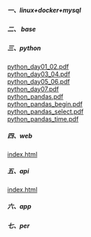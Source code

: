 ##### 一、linux+docker+mysql

##### 二、 base

##### 三、python

<a href="/05_softtest/03_pthon/python_day01_02.pdf">python_day01_02.pdf</a><br/>
<a href="/05_softtest/03_pthon/python_day03_04.pdf">python_day03_04.pdf</a><br/>
<a href="/05_softtest/03_pthon/python_day05_06.pdf">python_day05_06.pdf</a><br/>
<a href="/05_softtest/03_pthon/python_day07.pdf">python_day07.pdf</a><br/>
<a href="/05_softtest/03_pthon/python_pandas.pdf">python_pandas.pdf</a><br/>
<a href="/05_softtest/03_pthon/python_pandas_begin.pdf">python_pandas_begin.pdf</a><br/>
<a href="/05_softtest/03_pthon/python_pandas_select.pdf">python_pandas_select.pdf</a><br/>
<a href="/05_softtest/03_pthon/python_pandas_time.pdf">python_pandas_time.pdf</a><br/>

##### 四、web

<a href="/05_softtest/04_web/index.html">index.html</a><br/>

##### 五、api

<a href="/05_softtest/05_api/index.html">index.html</a><br/>

##### 六、app

##### 七、per

